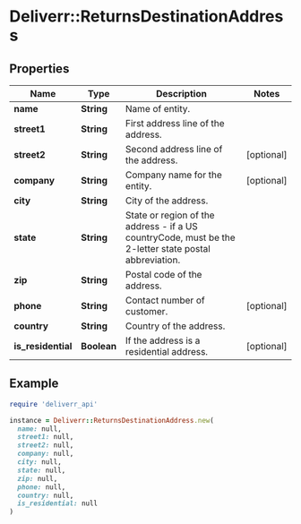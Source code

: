 # Deliverr::ReturnsDestinationAddress

## Properties

| Name | Type | Description | Notes |
| ---- | ---- | ----------- | ----- |
| **name** | **String** | Name of entity. |  |
| **street1** | **String** | First address line of the address. |  |
| **street2** | **String** | Second address line of the address. | [optional] |
| **company** | **String** | Company name for the entity. | [optional] |
| **city** | **String** | City of the address. |  |
| **state** | **String** | State or region of the address - if a US countryCode, must be the 2-letter state postal abbreviation. |  |
| **zip** | **String** | Postal code of the address. |  |
| **phone** | **String** | Contact number of customer. | [optional] |
| **country** | **String** | Country of the address. |  |
| **is_residential** | **Boolean** | If the address is a residential address. | [optional] |

## Example

```ruby
require 'deliverr_api'

instance = Deliverr::ReturnsDestinationAddress.new(
  name: null,
  street1: null,
  street2: null,
  company: null,
  city: null,
  state: null,
  zip: null,
  phone: null,
  country: null,
  is_residential: null
)
```

